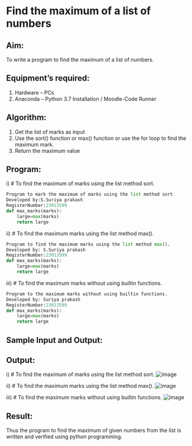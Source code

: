 # Find the maximum of a list of numbers
## Aim:
To write a program to find the maximum of a list of numbers.
## Equipment’s required:
1.	Hardware – PCs
2.	Anaconda – Python 3.7 Installation / Moodle-Code Runner
## Algorithm:
1.	Get the list of marks as input
2.	Use the sort() function or max() function or use the for loop to find the maximum mark.
3.	Return the maximum value
## Program:

i)	# To find the maximum of marks using the list method sort.
```Python
Program to mark the maximum of marks using the list method sort
Developed by:S.Suriya prakash 
RegisterNumber:23013599 
def max_marks(marks):
    large=max(marks)
    return large
```

ii)	# To find the maximum marks using the list method max().
```Python
Program to find the maximum marks using the list method max().
Developed by: S.Suriya prakash
RegisterNumber:23013599 
def max_marks(marks):
    large=max(marks)
    return large
```

iii) # To find the maximum marks without using builtin functions.
```Python
Program to the maximum marks without using builtin functions.
Developed by: Suriya prakash
RegisterNumber:23013599 
def max_marks(marks):
    large=max(marks)
    return large
```
## Sample Input and Output:

## Output:
i)	# To find the maximum of marks using the list method sort.
![image](https://github.com/arulsuriyalokeshy/FindMaximum/assets/149130151/ab389ef9-798a-4a3f-8eee-ddfb38ae63d4)

ii)	# To find the maximum marks using the list method max().
![image](https://github.com/arulsuriyalokeshy/FindMaximum/assets/149130151/9a3f3b0b-59bf-441f-8232-dc73646430b5)

iii) # To find the maximum marks without using builtin functions.
![image](https://github.com/arulsuriyalokeshy/FindMaximum/assets/149130151/a30c2452-d7e3-4afc-9f46-fafd6ea8b682)

## Result:
Thus the program to find the maximum of given numbers from the list is written and verified using python programming.
